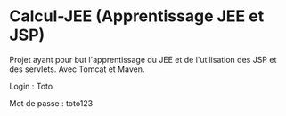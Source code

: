 # Calcul-JEE (Apprentissage JEE et JSP)

Projet ayant pour but l'apprentissage du JEE et de l'utilisation des JSP et des servlets. Avec Tomcat et Maven.

Login : Toto

Mot de passe : toto123
